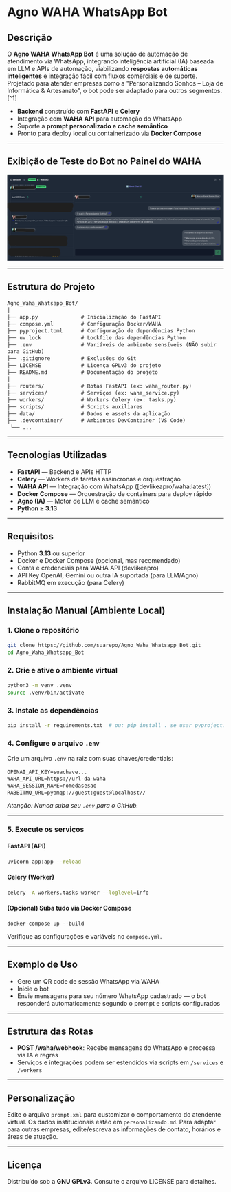 # Agno WAHA WhatsApp Bot

## Descrição

O **Agno WAHA WhatsApp Bot** é uma solução de automação de atendimento via WhatsApp, integrando inteligência artificial (IA) baseada em LLM e APIs de automação, viabilizando **respostas automáticas inteligentes** e integração fácil com fluxos comerciais e de suporte. Projetado para atender empresas como a "Personalizando Sonhos – Loja de Informática \& Artesanato", o bot pode ser adaptado para outros segmentos.[^1]

- **Backend** construído com **FastAPI** e **Celery**
- Integração com **WAHA API** para automação do WhatsApp
- Suporte a **prompt personalizado e cache semântico**
- Pronto para deploy local ou containerizado via **Docker Compose**

***

## Exibição de Teste do Bot no Painel do WAHA

<img src="https://github.com/ProfMPPDias/Agno_Waha_Whatsapp_Bot/blob/main/test/Whatsapp_Agno.png" alt="Agno WAHA Whatsapp Bot">


***
## Estrutura do Projeto

```
Agno_Waha_Whatsapp_Bot/
│
├── app.py              # Inicialização do FastAPI
├── compose.yml         # Configuração Docker/WAHA
├── pyproject.toml      # Configuração de dependências Python
├── uv.lock             # Lockfile das dependências Python
├── .env                # Variáveis de ambiente sensíveis (NÃO subir para GitHub)
├── .gitignore          # Exclusões do Git
├── LICENSE             # Licença GPLv3 do projeto
├── README.md           # Documentação do projeto
│
├── routers/            # Rotas FastAPI (ex: waha_router.py)
├── services/           # Serviços (ex: waha_service.py)
├── workers/            # Workers Celery (ex: tasks.py)
├── scripts/            # Scripts auxiliares
├── data/               # Dados e assets da aplicação
├── .devcontainer/      # Ambientes DevContainer (VS Code)
 └── ...
```


***

## Tecnologias Utilizadas

- **FastAPI** — Backend e APIs HTTP
- **Celery** — Workers de tarefas assíncronas e orquestração
- **WAHA API** — Integração com WhatsApp ([devlikeapro/waha:latest])
- **Docker Compose** — Orquestração de containers para deploy rápido
- **Agno (IA)** — Motor de LLM e cache semântico
- **Python ≥ 3.13**

***

## Requisitos

- Python **3.13** ou superior
- Docker e Docker Compose (opcional, mas recomendado)
- Conta e credenciais para WAHA API (devlikeapro)
- API Key OpenAI, Gemini ou outra IA suportada (para LLM/Agno)
- RabbitMQ em execução (para Celery)

***

## Instalação Manual (Ambiente Local)

### 1. Clone o repositório

```bash
git clone https://github.com/suarepo/Agno_Waha_Whatsapp_Bot.git
cd Agno_Waha_Whatsapp_Bot
```


### 2. Crie e ative o ambiente virtual

```bash
python3 -m venv .venv
source .venv/bin/activate
```


### 3. Instale as dependências

```bash
pip install -r requirements.txt  # ou: pip install . se usar pyproject.toml/poetry
```


### 4. Configure o arquivo `.env`

Crie um arquivo `.env` na raiz com suas chaves/credentials:

```
OPENAI_API_KEY=suachave...
WAHA_API_URL=https://url-da-waha
WAHA_SESSION_NAME=nomedasesao
RABBITMQ_URL=pyamqp://guest:guest@localhost//
```

*Atenção: Nunca suba seu `.env` para o GitHub.*

***

### 5. Execute os serviços

#### FastAPI (API)

```bash
uvicorn app:app --reload
```


#### Celery (Worker)

```bash
celery -A workers.tasks worker --loglevel=info
```


#### (Opcional) Suba tudo via Docker Compose

```
docker-compose up --build
```

Verifique as configurações e variáveis no `compose.yml`.

***

## Exemplo de Uso

- Gere um QR code de sessão WhatsApp via WAHA
- Inicie o bot
- Envie mensagens para seu número WhatsApp cadastrado — o bot responderá automaticamente segundo o prompt e scripts configurados

***

## Estrutura das Rotas

- **POST /waha/webhook**: Recebe mensagens do WhatsApp e processa via IA e regras
- Serviços e integrações podem ser estendidos via scripts em `/services` e `/workers`

***

## Personalização

Edite o arquivo `prompt.xml` para customizar o comportamento do atendente virtual. Os dados institucionais estão em `personalizando.md`. Para adaptar para outras empresas, edite/escreva as informações de contato, horários e áreas de atuação.

***

## Licença

Distribuído sob a **GNU GPLv3**. Consulte o arquivo LICENSE para detalhes.






